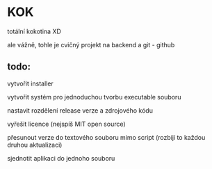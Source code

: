 # KOK
totální kokotina
XD

ale vážně, tohle je cvičný projekt na backend a git - github

## todo:
vytvořit installer

vytvořit systém pro jednoduchou tvorbu executable souboru

nastavit rozdělení release verze a zdrojového kódu

vyřešit licence (nejspíš MIT open source)

přesunout verze do textového souboru mimo script (rozbíjí to každou druhou aktualizaci)

sjednotit aplikaci do jednoho souboru